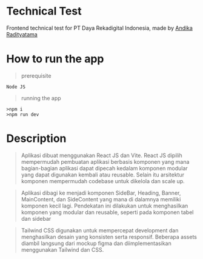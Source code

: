 # Technical Test
Frontend technical test for PT Daya Rekadigital Indonesia, made by [Andika Radityatama](https://www.linkedin.com/in/andikaraditya/)

# How to run the app
>prerequisite
```
Node JS
```

>running the app
```
>npm i
>npm run dev
```

# Description
>Aplikasi dibuat menggunakan React JS dan Vite. React JS dipilih mempermudah pembuatan aplikasi berbasis komponen yang mana bagian-bagian aplikasi dapat dipecah kedalam komponen modular yang dapat digunakan kembali atau reusable. Selain itu arsitektur komponen mempermudah codebase untuk dikelola dan scale up.

> Aplikasi dibagi ke menjadi komponen SideBar, Heading, Banner, MainContent, dan SideContent yang mana di dalamnya memiliki komponen kecil lagi. Pendekatan ini dilakukan untuk menghasilkan komponen yang modular dan reusable, seperti pada komponen tabel dan sidebar

> Tailwind CSS digunakan untuk mempercepat development dan menghasilkan desain yang konsisten serta responsif. Beberapa assets diambil langsung dari mockup figma dan diimplementasikan menggunakan Tailwind dan CSS.

